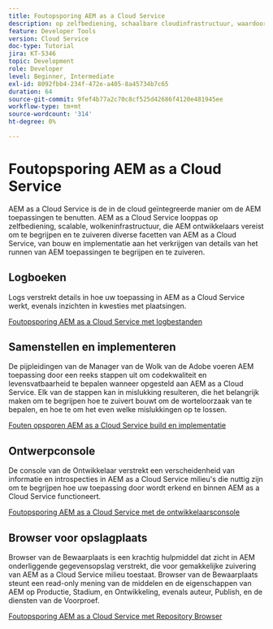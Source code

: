 ```yaml
---
title: Foutopsporing AEM as a Cloud Service
description: op zelfbediening, schaalbare cloudinfrastructuur, waardoor AEM ontwikkelaars moeten begrijpen hoe ze verschillende facetten van AEM as a Cloud Service kunnen begrijpen en debuggen, van het bouwen en implementeren tot het verkrijgen van details over het uitvoeren van AEM toepassingen.
feature: Developer Tools
version: Cloud Service
doc-type: Tutorial
jira: KT-5346
topic: Development
role: Developer
level: Beginner, Intermediate
exl-id: 8092fbb4-234f-472e-a405-8a45734b7c65
duration: 64
source-git-commit: 9fef4b77a2c70c8cf525d42686f4120e481945ee
workflow-type: tm+mt
source-wordcount: '314'
ht-degree: 0%

---
```


# Foutopsporing AEM as a Cloud Service

AEM as a Cloud Service is de in de cloud geïntegreerde manier om de AEM toepassingen te benutten. AEM as a Cloud Service looppas op zelfbediening, scalable, wolkeninfrastructuur, die AEM ontwikkelaars vereist om te begrijpen en te zuiveren diverse facetten van AEM as a Cloud Service, van bouw en implementatie aan het verkrijgen van details van het runnen van AEM toepassingen te begrijpen en te zuiveren.

## Logboeken

Logs verstrekt details in hoe uw toepassing in AEM as a Cloud Service werkt, evenals inzichten in kwesties met plaatsingen.

[Foutopsporing AEM as a Cloud Service met logbestanden](./logs.md)

## Samenstellen en implementeren

De pijpleidingen van de Manager van de Wolk van de Adobe voeren AEM toepassing door een reeks stappen uit om codekwaliteit en levensvatbaarheid te bepalen wanneer opgesteld aan AEM as a Cloud Service. Elk van de stappen kan in mislukking resulteren, die het belangrijk maken om te begrijpen hoe te zuivert bouwt om de worteloorzaak van te bepalen, en hoe te om het even welke mislukkingen op te lossen.

[Fouten opsporen AEM as a Cloud Service build en implementatie](./build-and-deployment.md)

## Ontwerpconsole

De console van de Ontwikkelaar verstrekt een verscheidenheid van informatie en introspecties in AEM as a Cloud Service milieu&#39;s die nuttig zijn om te begrijpen hoe uw toepassing door wordt erkend en binnen AEM as a Cloud Service functioneert.

[Foutopsporing AEM as a Cloud Service met de ontwikkelaarsconsole](./developer-console.md)

## Browser voor opslagplaats

Browser van de Bewaarplaats is een krachtig hulpmiddel dat zicht in AEM onderliggende gegevensopslag verstrekt, die voor gemakkelijke zuivering van AEM as a Cloud Service milieu toestaat. Browser van de Bewaarplaats steunt een read-only mening van de middelen en de eigenschappen van AEM op Productie, Stadium, en Ontwikkeling, evenals auteur, Publish, en de diensten van de Voorproef.

[Foutopsporing AEM as a Cloud Service met Repository Browser](./repository-browser.md)
